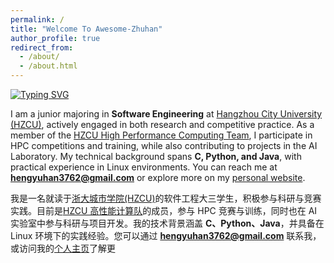 ```yaml
---
permalink: /
title: "Welcome To Awesome-Zhuhan"
author_profile: true
redirect_from: 
  - /about/
  - /about.html
---
```

<a href="https://git.io/typing-svg"><img src="https://readme-typing-svg.demolab.com?font=Great+Vibes&size=40&pause=1000&color=B711C8&vCenter=true&random=true&width=800&height=100&lines=Hi%2C+I'm+Zhuhan+Bao" alt="Typing SVG" /></a>

I am a junior majoring in **Software Engineering** at [Hangzhou City University (HZCU)](http://www.hzcu.edu.cn/), actively engaged in both research and competitive practice. As a member of the [HZCU High Performance Computing Team](http://hzcu-hpc-team.github.io/), I participate in HPC competitions and training, while also contributing to projects in the AI Laboratory. My technical background spans **C, Python, and Java**, with practical experience in Linux environments. You can reach me at **hengyuhan3762@gmail.com** or explore more on my [personal website](https://baozhuhan.github.io/p/cv/).

我是一名就读于[浙大城市学院(HZCU)](http://www.hzcu.edu.cn/)的软件工程大三学生，积极参与科研与竞赛实践。目前是[HZCU 高性能计算队](http://hzcu-hpc-team.github.io/)的成员，参与 HPC 竞赛与训练，同时也在 AI 实验室中参与科研与项目开发。我的技术背景涵盖 **C、Python、Java**，并具备在 Linux 环境下的实践经验。您可以通过 **hengyuhan3762@gmail.com** 联系我，或访问我的[个人主页](https://baozhuhan.github.io/p/cv/)了解更


